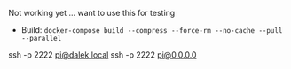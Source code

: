 

Not working yet ... want to use this for testing


- Build: `docker-compose build --compress --force-rm --no-cache --pull --parallel`

ssh -p 2222 pi@dalek.local
ssh -p 2222 pi@0.0.0.0
